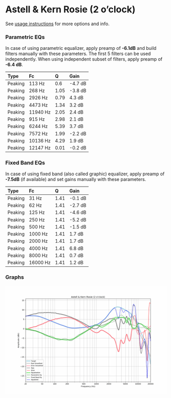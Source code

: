 # Astell & Kern Rosie (2 o’clock)
See [usage instructions](https://github.com/jaakkopasanen/AutoEq#usage) for more options and info.

### Parametric EQs
In case of using parametric equalizer, apply preamp of **-6.1dB** and build filters manually
with these parameters. The first 5 filters can be used independently.
When using independent subset of filters, apply preamp of **-6.4 dB**.

| Type    | Fc       |    Q | Gain    |
|:--------|:---------|:-----|:--------|
| Peaking | 113 Hz   | 0.6  | -4.7 dB |
| Peaking | 268 Hz   | 1.05 | -3.8 dB |
| Peaking | 2926 Hz  | 0.79 | 4.3 dB  |
| Peaking | 4473 Hz  | 1.34 | 3.2 dB  |
| Peaking | 11940 Hz | 2.05 | 2.4 dB  |
| Peaking | 915 Hz   | 2.98 | 2.1 dB  |
| Peaking | 6244 Hz  | 5.39 | 3.7 dB  |
| Peaking | 7572 Hz  | 1.99 | -2.2 dB |
| Peaking | 10136 Hz | 4.29 | 1.9 dB  |
| Peaking | 12147 Hz | 0.01 | -0.2 dB |

### Fixed Band EQs
In case of using fixed band (also called graphic) equalizer, apply preamp of **-7.5dB**
(if available) and set gains manually with these parameters.

| Type    | Fc       |    Q | Gain    |
|:--------|:---------|:-----|:--------|
| Peaking | 31 Hz    | 1.41 | -0.1 dB |
| Peaking | 62 Hz    | 1.41 | -2.7 dB |
| Peaking | 125 Hz   | 1.41 | -4.6 dB |
| Peaking | 250 Hz   | 1.41 | -5.2 dB |
| Peaking | 500 Hz   | 1.41 | -1.5 dB |
| Peaking | 1000 Hz  | 1.41 | 1.7 dB  |
| Peaking | 2000 Hz  | 1.41 | 1.7 dB  |
| Peaking | 4000 Hz  | 1.41 | 6.8 dB  |
| Peaking | 8000 Hz  | 1.41 | 0.7 dB  |
| Peaking | 16000 Hz | 1.41 | 1.2 dB  |

### Graphs
![](./Astell%20&%20Kern%20Rosie%20(2%20o%E2%80%99clock).png)